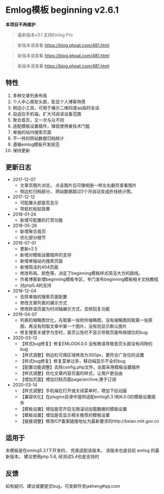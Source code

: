 # Emlog模板 beginning v2.6.1

**本项目不再维护**
> 最新版本v3.1 支持Emlog Pro

> 新版本请查看 https://blog.phpat.com/481.html

> 新版本请查看 https://blog.phpat.com/481.html

> 新版本请查看 https://blog.phpat.com/481.html

## 特性

1. 多种文章列表布局
2. 个人中心类型头部，彰显个人博客特质
3. 侧边小工具，可用于展示二维码或qq临时会话
4. 自适应手机端，扩大可阅读设备范围
5. 聚合首页，又一次与众不同
6. 适配模板设置插件，降低使用者技术门槛
7. 单独的站内搜索页面
8. 不一样的网站数据归档统计
9. 遵循emlog模板开发规范
0. 保持更新

## 更新日志

- 2017-12-07
    - 文章页图片浏览， 点击图片后可像相册一样左右翻页查看图片
    - 侧边栏归档部分， 网站数据超过5个月自动变成折线统计图。
- 2017-12-12
    - 可配置头部是否显示
    - 导航栏粘贴效果
- 2018-01-24
    - 新增可配置的打赏功能
- 2018-05-28
    - 新增聚合首页
    - 优化部分细节
- 2018-07-01
    - 更新v2.5
    - 新增对模板设置插件的支持
    - 新增单独站内搜索页面
    - 新增简洁的404页面
    - 修改布局、颜色等，决定了beginning模板样式简洁大方的路线。
    - 作者博客新增beginning模板专区，专门发布beginning模板相关文档教程
    - 对php5.4的支持
- 2018-12-04
    - 去除单独的搜索页面配置
    - 修改文章列表的展示方式
    - 修改碎语页面为时间轴展示方式，去除回复功能
- 2019-04-07
    - 列表的缩略图优化，先取第一张附件缩略图，没有缩略图则取第一张原图，再没有则取文章中第一个图片，没有则显示默认图片
    - 修复搜索关键字为空时，首页公告栏不显示导致页面布局错位的bug
- 2020-03-13
    - 【样式bug修复】修复EMLOG6.0.0 没有微语导致首页头部没有间隙的bug
    - 【样式调整】侧边栏可用区域修改为300px，更符合广告位的设置
    - 【样式bug修复】修复菜单过多，移动端显示不全的bug
    - 【配置功能调整】去除config.php文件，全面采用模板设置插件
    - 【样式调整】优化文章内容页面的样式，让用户更自由
    - 【增加页面】增加归档页面page/archive,便于订阅
- 2020-03-14
    - 【样式调整】手机端在打开或关闭菜单时，增加下拉动画
    - 【兼容优化】在plugins目录中提供适配emlog5.3.1和6.0.0的模板设置插件
    - 【模板设置】增加是否开启无限滚动加载数据的模板设置
    - 【模板设置】增加是否显示相关推荐的模板设置
    - 【链接调整】修改ICP备案链接地址为最新要求的http://beian.miit.gov.cn

## 适用于
本模板是在emlog5.3.1下开发的， 完美适配该版本。 该版本也是目前 emlog 的最新版本。
建议使用php 5.6, 经测试5.4也是支持的

## 反馈
如有疑问、建议或要提交bug，可发邮件至jaeheng#qq.com

